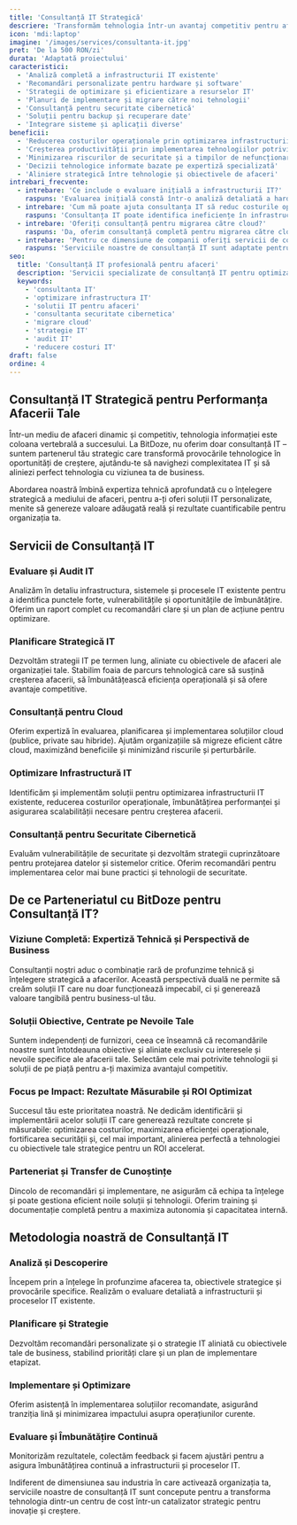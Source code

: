 ```yaml
---
title: 'Consultanță IT Strategică'
descriere: 'Transformăm tehnologia într-un avantaj competitiv pentru afacerea ta. Oferim consultanță IT strategică și soluții personalizate pentru a-ți optimiza infrastructura, reduce costurile și accelera atingerea obiectivelor de business.'
icon: 'mdi:laptop'
imagine: '/images/services/consultanta-it.jpg'
pret: 'De la 500 RON/zi'
durata: 'Adaptată proiectului'
caracteristici:
  - 'Analiză completă a infrastructurii IT existente'
  - 'Recomandări personalizate pentru hardware și software'
  - 'Strategii de optimizare și eficientizare a resurselor IT'
  - 'Planuri de implementare și migrare către noi tehnologii'
  - 'Consultanță pentru securitate cibernetică'
  - 'Soluții pentru backup și recuperare date'
  - 'Integrare sisteme și aplicații diverse'
beneficii:
  - 'Reducerea costurilor operaționale prin optimizarea infrastructurii IT'
  - 'Creșterea productivității prin implementarea tehnologiilor potrivite'
  - 'Minimizarea riscurilor de securitate și a timpilor de nefuncționare'
  - 'Decizii tehnologice informate bazate pe expertiză specializată'
  - 'Aliniere strategică între tehnologie și obiectivele de afaceri'
intrebari_frecvente:
  - intrebare: 'Ce include o evaluare inițială a infrastructurii IT?'
    raspuns: 'Evaluarea inițială constă într-o analiză detaliată a hardware-ului, software-ului, rețelei, securității și proceselor IT existente. Identificăm punctele forte, vulnerabilitățile, oportunitățile de optimizare și elaborăm un raport cu recomandări specifice pentru îmbunătățirea sistemului.'
  - intrebare: 'Cum mă poate ajuta consultanța IT să reduc costurile operaționale?'
    raspuns: 'Consultanța IT poate identifica ineficiențe în infrastructura actuală, recomanda soluții mai economice (inclusiv open-source sau bazate pe cloud), optimiza licențierea software, automatiza procese pentru a reduce munca manuală și implementa strategii de management al resurselor pentru a maximiza investițiile existente.'
  - intrebare: 'Oferiți consultanță pentru migrarea către cloud?'
    raspuns: 'Da, oferim consultanță completă pentru migrarea către cloud, incluzând: evaluarea aplicațiilor potrivite pentru migrare, selectarea furnizorului de servicii cloud potrivit (AWS, Azure, Google Cloud etc.), planificarea migrării cu impact minim asupra operațiunilor, optimizarea costurilor și implementarea strategiilor de securitate în cloud.'
  - intrebare: 'Pentru ce dimensiune de companii oferiți servicii de consultanță IT?'
    raspuns: 'Serviciile noastre de consultanță IT sunt adaptate pentru toate dimensiunile de afaceri - de la startup-uri și IMM-uri până la companii mari. Abordarea, soluțiile și pachetele sunt personalizate în funcție de dimensiunea, complexitatea și nevoile specifice ale fiecărei organizații.'
seo:
  title: 'Consultanță IT profesională pentru afaceri'
  description: 'Servicii specializate de consultanță IT pentru optimizarea infrastructurii, reducerea costurilor și alinierea tehnologiei cu obiectivele afacerii tale.'
  keywords:
    - 'consultanta IT'
    - 'optimizare infrastructura IT'
    - 'solutii IT pentru afaceri'
    - 'consultanta securitate cibernetica'
    - 'migrare cloud'
    - 'strategie IT'
    - 'audit IT'
    - 'reducere costuri IT'
draft: false
ordine: 4
---
```


## Consultanță IT Strategică pentru Performanța Afacerii Tale

Într-un mediu de afaceri dinamic și competitiv, tehnologia informației este coloana vertebrală a succesului. La BitDoze, nu oferim doar consultanță IT – suntem partenerul tău strategic care transformă provocările tehnologice în oportunități de creștere, ajutându-te să navighezi complexitatea IT și să aliniezi perfect tehnologia cu viziunea ta de business.

Abordarea noastră îmbină expertiza tehnică aprofundată cu o înțelegere strategică a mediului de afaceri, pentru a-ți oferi soluții IT personalizate, menite să genereze valoare adăugată reală și rezultate cuantificabile pentru organizația ta.

## Servicii de Consultanță IT

### Evaluare și Audit IT

Analizăm în detaliu infrastructura, sistemele și procesele IT existente pentru a identifica punctele forte, vulnerabilitățile și oportunitățile de îmbunătățire. Oferim un raport complet cu recomandări clare și un plan de acțiune pentru optimizare.

### Planificare Strategică IT

Dezvoltăm strategii IT pe termen lung, aliniate cu obiectivele de afaceri ale organizației tale. Stabilim foaia de parcurs tehnologică care să susțină creșterea afacerii, să îmbunătățească eficiența operațională și să ofere avantaje competitive.

### Consultanță pentru Cloud

Oferim expertiză în evaluarea, planificarea și implementarea soluțiilor cloud (publice, private sau hibride). Ajutăm organizațiile să migreze eficient către cloud, maximizând beneficiile și minimizând riscurile și perturbările.

### Optimizare Infrastructură IT

Identificăm și implementăm soluții pentru optimizarea infrastructurii IT existente, reducerea costurilor operaționale, îmbunătățirea performanței și asigurarea scalabilității necesare pentru creșterea afacerii.

### Consultanță pentru Securitate Cibernetică

Evaluăm vulnerabilitățile de securitate și dezvoltăm strategii cuprinzătoare pentru protejarea datelor și sistemelor critice. Oferim recomandări pentru implementarea celor mai bune practici și tehnologii de securitate.

## De ce Parteneriatul cu BitDoze pentru Consultanță IT?

### Viziune Completă: Expertiză Tehnică și Perspectivă de Business

Consultanții noștri aduc o combinație rară de profunzime tehnică și înțelegere strategică a afacerilor. Această perspectivă duală ne permite să creăm soluții IT care nu doar funcționează impecabil, ci și generează valoare tangibilă pentru business-ul tău.

### Soluții Obiective, Centrate pe Nevoile Tale

Suntem independenți de furnizori, ceea ce înseamnă că recomandările noastre sunt întotdeauna obiective și aliniate exclusiv cu interesele și nevoile specifice ale afacerii tale. Selectăm cele mai potrivite tehnologii și soluții de pe piață pentru a-ți maximiza avantajul competitiv.

### Focus pe Impact: Rezultate Măsurabile și ROI Optimizat

Succesul tău este prioritatea noastră. Ne dedicăm identificării și implementării acelor soluții IT care generează rezultate concrete și măsurabile: optimizarea costurilor, maximizarea eficienței operaționale, fortificarea securității și, cel mai important, alinierea perfectă a tehnologiei cu obiectivele tale strategice pentru un ROI accelerat.

### Parteneriat și Transfer de Cunoștințe

Dincolo de recomandări și implementare, ne asigurăm că echipa ta înțelege și poate gestiona eficient noile soluții și tehnologii. Oferim training și documentație completă pentru a maximiza autonomia și capacitatea internă.

## Metodologia noastră de Consultanță IT

### Analiză și Descoperire

Începem prin a înțelege în profunzime afacerea ta, obiectivele strategice și provocările specifice. Realizăm o evaluare detaliată a infrastructurii și proceselor IT existente.

### Planificare și Strategie

Dezvoltăm recomandări personalizate și o strategie IT aliniată cu obiectivele tale de business, stabilind priorități clare și un plan de implementare etapizat.

### Implementare și Optimizare

Oferim asistență în implementarea soluțiilor recomandate, asigurând tranziția lină și minimizarea impactului asupra operațiunilor curente.

### Evaluare și Îmbunătățire Continuă

Monitorizăm rezultatele, colectăm feedback și facem ajustări pentru a asigura îmbunătățirea continuă a infrastructurii și proceselor IT.

Indiferent de dimensiunea sau industria în care activează organizația ta, serviciile noastre de consultanță IT sunt concepute pentru a transforma tehnologia dintr-un centru de cost într-un catalizator strategic pentru inovație și creștere.
